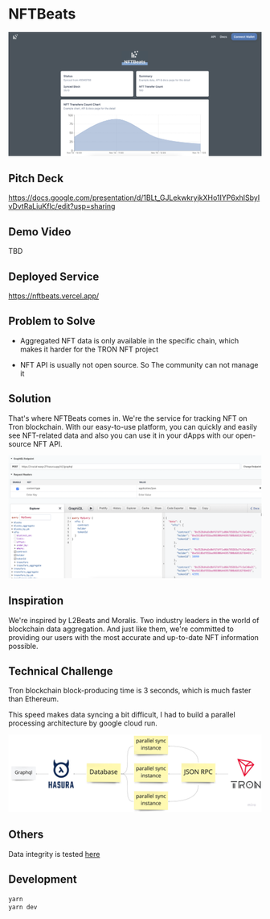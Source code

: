 # NFTBeats

![stats](./docs/stats.png)

## Pitch Deck

https://docs.google.com/presentation/d/1BLt_GJLekwkryjkXHo1IYP6xhISbyIvDvtRaLiuKflc/edit?usp=sharing

## Demo Video

TBD

## Deployed Service

https://nftbeats.vercel.app/

## Problem to Solve

- Aggregated NFT data is only available in the specific chain, which makes it harder for the TRON NFT project

- NFT API is usually not open source. So The community can not manage it

## Solution

That's where NFTBeats comes in. We're the service for tracking NFT on Tron blockchain. With our easy-to-use platform, you can quickly and easily see NFT-related data and also you can use it in your dApps with our open-source NFT API.

![api](./docs/api.png)

## Inspiration

We're inspired by L2Beats and Moralis. Two industry leaders in the world of blockchain data aggregation. And just like them, we're committed to providing our users with the most accurate and up-to-date NFT information possible.

## Technical Challenge

Tron blockchain block-producing time is 3 seconds, which is much faster than Ethereum.

This speed makes data syncing a bit difficult, I had to build a parallel processing architecture by google cloud run.

![how-it-works](./docs/how-it-works.jpg)

## Others

Data integrity is tested [here](./docs/data-integrity.md)

## Development

```
yarn
yarn dev
```
